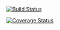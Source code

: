 [![Build Status](https://travis-ci.org/boennemann/badges.svg?branch=greenkeeper-bower-1.6.5)](https://travis-ci.org/boennemann/badges)

[![Coverage Status](https://coveralls.io/repos/github/HarryDWang/c4cs-f17-rpn/badge.svg)](https://coveralls.io/github/HarryDWang/c4cs-f17-rpn)
